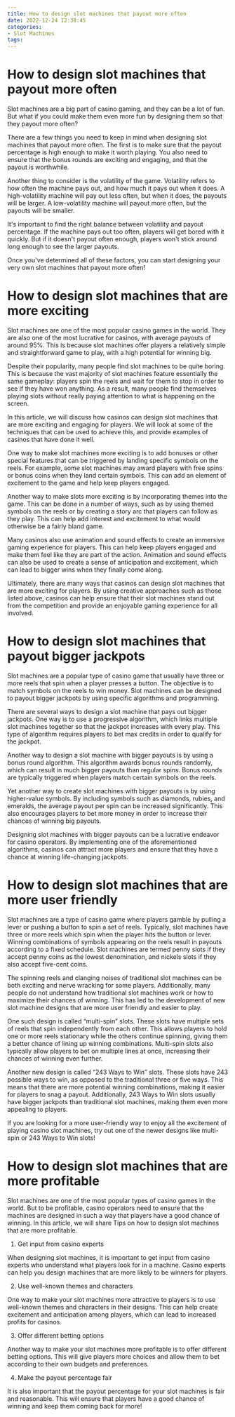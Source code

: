 ```yaml
---
title: How to design slot machines that payout more often
date: 2022-12-24 12:38:45
categories:
- Slot Machines
tags:
---
```



#  How to design slot machines that payout more often

Slot machines are a big part of casino gaming, and they can be a lot of fun. But what if you could make them even more fun by designing them so that they payout more often?

There are a few things you need to keep in mind when designing slot machines that payout more often. The first is to make sure that the payout percentage is high enough to make it worth playing. You also need to ensure that the bonus rounds are exciting and engaging, and that the payout is worthwhile.

Another thing to consider is the volatility of the game. Volatility refers to how often the machine pays out, and how much it pays out when it does. A high-volatility machine will pay out less often, but when it does, the payouts will be larger. A low-volatility machine will payout more often, but the payouts will be smaller.

It's important to find the right balance between volatility and payout percentage. If the machine pays out too often, players will get bored with it quickly. But if it doesn't payout often enough, players won't stick around long enough to see the larger payouts.

Once you've determined all of these factors, you can start designing your very own slot machines that payout more often!

#  How to design slot machines that are more exciting

Slot machines are one of the most popular casino games in the world. They are also one of the most lucrative for casinos, with average payouts of around 95%. This is because slot machines offer players a relatively simple and straightforward game to play, with a high potential for winning big.

Despite their popularity, many people find slot machines to be quite boring. This is because the vast majority of slot machines feature essentially the same gameplay: players spin the reels and wait for them to stop in order to see if they have won anything. As a result, many people find themselves playing slots without really paying attention to what is happening on the screen.

In this article, we will discuss how casinos can design slot machines that are more exciting and engaging for players. We will look at some of the techniques that can be used to achieve this, and provide examples of casinos that have done it well.

One way to make slot machines more exciting is to add bonuses or other special features that can be triggered by landing specific symbols on the reels. For example, some slot machines may award players with free spins or bonus coins when they land certain symbols. This can add an element of excitement to the game and help keep players engaged.

Another way to make slots more exciting is by incorporating themes into the game. This can be done in a number of ways, such as by using themed symbols on the reels or by creating a story arc that players can follow as they play. This can help add interest and excitement to what would otherwise be a fairly bland game.

Many casinos also use animation and sound effects to create an immersive gaming experience for players. This can help keep players engaged and make them feel like they are part of the action. Animation and sound effects can also be used to create a sense of anticipation and excitement, which can lead to bigger wins when they finally come along.

Ultimately, there are many ways that casinos can design slot machines that are more exciting for players. By using creative approaches such as those listed above, casinos can help ensure that their slot machines stand out from the competition and provide an enjoyable gaming experience for all involved.

#  How to design slot machines that payout bigger jackpots

Slot machines are a popular type of casino game that usually have three or more reels that spin when a player presses a button. The objective is to match symbols on the reels to win money. Slot machines can be designed to payout bigger jackpots by using specific algorithms and programming.

There are several ways to design a slot machine that pays out bigger jackpots. One way is to use a progressive algorithm, which links multiple slot machines together so that the jackpot increases with every play. This type of algorithm requires players to bet max credits in order to qualify for the jackpot.

Another way to design a slot machine with bigger payouts is by using a bonus round algorithm. This algorithm awards bonus rounds randomly, which can result in much bigger payouts than regular spins. Bonus rounds are typically triggered when players match certain symbols on the reels.

Yet another way to create slot machines with bigger payouts is by using higher-value symbols. By including symbols such as diamonds, rubies, and emeralds, the average payout per spin can be increased significantly. This also encourages players to bet more money in order to increase their chances of winning big payouts.

Designing slot machines with bigger payouts can be a lucrative endeavor for casino operators. By implementing one of the aforementioned algorithms, casinos can attract more players and ensure that they have a chance at winning life-changing jackpots.

#  How to design slot machines that are more user friendly

Slot machines are a type of casino game where players gamble by pulling a lever or pushing a button to spin a set of reels. Typically, slot machines have three or more reels which spin when the player hits the button or lever. Winning combinations of symbols appearing on the reels result in payouts according to a fixed schedule. Slot machines are termed penny slots if they accept penny coins as the lowest denomination, and nickels slots if they also accept five-cent coins.

The spinning reels and clanging noises of traditional slot machines can be both exciting and nerve wracking for some players. Additionally, many people do not understand how traditional slot machines work or how to maximize their chances of winning. This has led to the development of new slot machine designs that are more user friendly and easier to play.

One such design is called “multi-spin” slots. These slots have multiple sets of reels that spin independently from each other. This allows players to hold one or more reels stationary while the others continue spinning, giving them a better chance of lining up winning combinations. Multi-spin slots also typically allow players to bet on multiple lines at once, increasing their chances of winning even further.

Another new design is called “243 Ways to Win” slots. These slots have 243 possible ways to win, as opposed to the traditional three or five ways. This means that there are more potential winning combinations, making it easier for players to snag a payout. Additionally, 243 Ways to Win slots usually have bigger jackpots than traditional slot machines, making them even more appealing to players.

If you are looking for a more user-friendly way to enjoy all the excitement of playing casino slot machines, try out one of the newer designs like multi-spin or 243 Ways to Win slots!

#  How to design slot machines that are more profitable

Slot machines are one of the most popular types of casino games in the world. But to be profitable, casino operators need to ensure that the machines are designed in such a way that players have a good chance of winning. In this article, we will share Tips on how to design slot machines that are more profitable.

1. Get input from casino experts

When designing slot machines, it is important to get input from casino experts who understand what players look for in a machine. Casino experts can help you design machines that are more likely to be winners for players.

2. Use well-known themes and characters

One way to make your slot machines more attractive to players is to use well-known themes and characters in their designs. This can help create excitement and anticipation among players, which can lead to increased profits for casinos.

3. Offer different betting options

Another way to make your slot machines more profitable is to offer different betting options. This will give players more choices and allow them to bet according to their own budgets and preferences.

4. Make the payout percentage fair

It is also important that the payout percentage for your slot machines is fair and reasonable. This will ensure that players have a good chance of winning and keep them coming back for more!